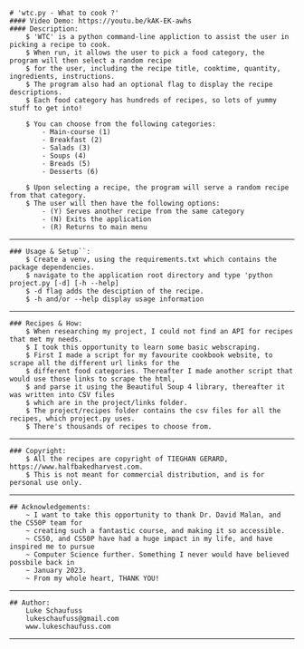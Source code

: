     # 'wtc.py - What to cook ?'
    #### Video Demo: https://youtu.be/kAK-EK-awhs
    #### Description:
        $ 'WTC' is a python command-line appliction to assist the user in picking a recipe to cook.
        $ When run, it allows the user to pick a food category, the program will then select a random recipe
        $ for the user, including the recipe title, cooktime, quantity, ingredients, instructions.
        $ The program also had an optional flag to display the recipe descriptions.
        $ Each food category has hundreds of recipes, so lots of yummy stuff to get into!

        $ You can choose from the following categories:
            - Main-course (1) 
            - Breakfast (2)
            - Salads (3)
            - Soups (4)
            - Breads (5)
            - Desserts (6)
        
        $ Upon selecting a recipe, the program will serve a random recipe from that category.
        $ The user will then have the following options:
            - (Y) Serves another recipe from the same category
            - (N) Exits the application
            - (R) Returns to main menu

__________________________________________________________________________________________________________________
    
    ### Usage & Setup``:
        $ Create a venv, using the requirements.txt which contains the package dependencies.
        $ navigate to the application root directory and type 'python project.py [-d] [-h --help]
        $ -d flag adds the desciption of the recipe.
        $ -h and/or --help display usage information
    
__________________________________________________________________________________________________________________
    
    ### Recipes & How:
        $ When researching my project, I could not find an API for recipes that met my needs.
        $ I took this opportunity to learn some basic webscraping.
        $ First I made a script for my favourite cookbook website, to scrape all the different url links for the
        $ different food categories. Thereafter I made another script that would use those links to scrape the html,
        $ and parse it using the Beautiful Soup 4 library, thereafter it was written into CSV files
        $ which are in the project/links folder.
        $ The project/recipes folder contains the csv files for all the recipes, which project.py uses.
        $ There's thousands of recipes to choose from.

__________________________________________________________________________________________________________________
    
    ### Copyright:
        $ All the recipes are copyright of TIEGHAN GERARD, https://www.halfbakedharvest.com.
        $ This is not meant for commercial distribution, and is for personal use only.

__________________________________________________________________________________________________________________
    
    ## Acknowledgements:
        ~ I want to take this opportunity to thank Dr. David Malan, and the CS50P team for
        ~ creating such a fantastic course, and making it so accessible.
        ~ CS50, and CS50P have had a huge impact in my life, and have inspired me to pursue
        ~ Computer Science further. Something I never would have believed possbile back in
        ~ January 2023.
        ~ From my whole heart, THANK YOU!
        
__________________________________________________________________________________________________________________

    ## Author:
        Luke Schaufuss
        lukeschaufuss@gmail.com
        www.lukeschaufuss.com

__________________________________________________________________________________________________________________
        
        
